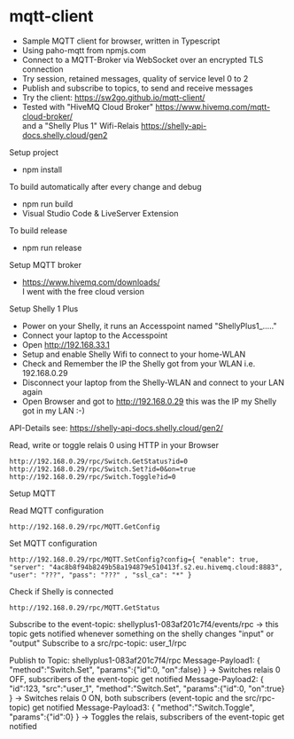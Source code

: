 # mqtt-client
- Sample MQTT client for browser, written in Typescript
- Using paho-mqtt from npmjs.com
- Connect to a MQTT-Broker via WebSocket over an encrypted TLS connection
- Try session, retained messages, quality of service level 0 to 2
- Publish and subscribe to topics, to send and receive messages
- Try the client: https://sw2go.github.io/mqtt-client/
- Tested with "HiveMQ Cloud Broker" https://www.hivemq.com/mqtt-cloud-broker/<br>
  and a "Shelly Plus 1" Wifi-Relais https://shelly-api-docs.shelly.cloud/gen2 

Setup project
- npm install

To build automatically after every change and debug
- npm run build
- Visual Studio Code & LiveServer Extension

To build release
- npm run release

Setup MQTT broker
- https://www.hivemq.com/downloads/<br>
  I went with the free cloud version
  

Setup Shelly 1 Plus
- Power on your Shelly, it runs an Accesspoint named "ShellyPlus1_....."
- Connect your laptop to the Accesspoint
- Open http://192.168.33.1
- Setup and enable Shelly Wifi to connect to your home-WLAN
- Check and Remember the IP the Shelly got from your WLAN i.e. 192.168.0.29
- Disconnect your laptop from the Shelly-WLAN and connect to your LAN again
- Open Browser and got to http://192.168.0.29 this was the IP my Shelly got in my LAN :-)

API-Details see: https://shelly-api-docs.shelly.cloud/gen2/

Read, write or toggle relais 0 using HTTP in your Browser
```
http://192.168.0.29/rpc/Switch.GetStatus?id=0
http://192.168.0.29/rpc/Switch.Set?id=0&on=true
http://192.168.0.29/rpc/Switch.Toggle?id=0
```

Setup MQTT

Read MQTT configuration
```
http://192.168.0.29/rpc/MQTT.GetConfig
```

Set MQTT configuration
```
http://192.168.0.29/rpc/MQTT.SetConfig?config={ "enable": true, "server": "4ac8b8f94b8249b58a194879e510413f.s2.eu.hivemq.cloud:8883", "user": "???", "pass": "???" , "ssl_ca": "*" }
```

Check if Shelly is connected
```
http://192.168.0.29/rpc/MQTT.GetStatus
```
Subscribe to the event-topic: shellyplus1-083af201c7f4/events/rpc  -> this topic gets notified whenever something on the shelly changes "input" or "output"
Subscribe to a src/rpc-topic: user_1/rpc

Publish to Topic: shellyplus1-083af201c7f4/rpc
Message-Payload1: { "method":"Switch.Set", "params":{"id":0, "on":false} } -> Switches relais 0 OFF, subscribers of the event-topic get notified
Message-Payload2: { "id":123, "src":"user_1", "method":"Switch.Set", "params":{"id":0, "on":true} } -> Switches relais 0 ON, both subscribers (event-topic and the src/rpc-topic) get notified
Message-Payload3: { "method":"Switch.Toggle", "params":{"id":0} } -> Toggles the relais, subscribers of the event-topic get notified

